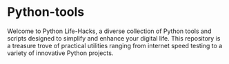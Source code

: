 # Python-tools
Welcome to Python Life-Hacks, a diverse collection of Python tools and scripts designed to simplify and enhance your digital life. This repository is a treasure trove of practical utilities ranging from internet speed testing to a variety of innovative Python projects.
